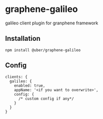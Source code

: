 # graphene-galileo

galileo client plugin for granphene framework

## Installation

```
npm install @uber/graphene-galileo
```


## Config

```
clients: {
  galileo: {
    enabled: true,
    appName: '<if you want to overwrite>',
    config: {
      /* custom config if any*/
    }
  }
}
```